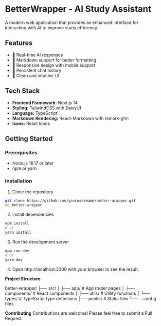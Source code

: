 # BetterWrapper - AI Study Assistant

A modern web application that provides an enhanced interface for interacting with AI to improve study efficiency.

## Features

- 🚀 Real-time AI responses
- 💬 Markdown support for better formatting
- 📱 Responsive design with mobile support
- 🔄 Persistent chat history
- 🎨 Clean and intuitive UI

## Tech Stack

- **Frontend Framework:** Next.js 14
- **Styling:** TailwindCSS with DaisyUI
- **Language:** TypeScript
- **Markdown Rendering:** React-Markdown with remark-gfm
- **Icons:** React Icons

## Getting Started

### Prerequisites

- Node.js 18.17 or later
- npm or yarn

### Installation

1. Clone the repository
```bash
git clone https://github.com/yourusername/better-wrapper.git
cd better-wrapper
```

2. Install dependencies
```bash
npm install
# or
yarn install
```

3. Run the development server
```bash
npm run dev
# or
yarn dev
```

4. Open http://localhost:3000 with your browser to see the result.

**Project Structure**

better-wrapper/
├── src/
│   ├── app/          # App router pages
│   ├── components/   # React components
│   ├── utils/        # Utility functions
│   └── types/        # TypeScript type definitions
├── public/           # Static files
└── ...config files

**Contributing**
Contributions are welcome! Please feel free to submit a Pull Request.

